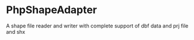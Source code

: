 # PhpShapeAdapter
A shape file reader and writer with complete support of dbf data and prj file and shx
